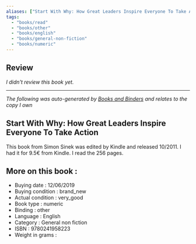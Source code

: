 ```yaml
---
aliases: ["Start With Why: How Great Leaders Inspire Everyone To Take Action"] 
tags: 
  - "books/read" 
  - "books/other" 
  - "books/english"
  - "books/general-non-fiction"
  - "books/numeric"
---
```

## Review
_I didn't review this book yet._

---
_The following was auto-generated by [Books and Binders](Books%20and%20Binders.md) and relates to the copy I own_
## Start With Why: How Great Leaders Inspire Everyone To Take Action
This book from Simon Sinek was edited by Kindle and released 10/2011. I had it for 9.5€ from Kindle. I read the 256 pages.

## More on this book :
- Buying date : 12/06/2019
- Buying condition : brand_new
- Actual condition : very_good
- Book type : numeric
- Binding : other
- Language : English
- Category : General non fiction
- ISBN : 9780241958223
- Weight in grams : 
